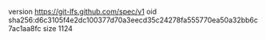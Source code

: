 version https://git-lfs.github.com/spec/v1
oid sha256:d6c3105f4e2dc100377d70a3eecd35c24278fa555770ea50a32bb6c7ac1aa8fc
size 1124
